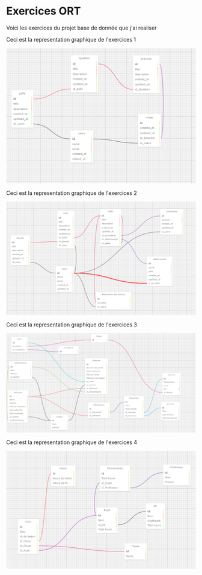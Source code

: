 # Exercices ORT
Voici les exercices du projet base de donnée que j'ai realiser

Ceci est la representation graphique de l'exercices 1

![Alt text](exo%201%20sondage%20capture.png "Exercices 1")

Ceci est la representation graphique de l'exercices 2

![Alt text](exo%202%20tache%20capture.png "Exercices 2")


Ceci est la representation graphique de l'exercices 3

![Alt text](exo3.png "Exercices 3")


Ceci est la representation graphique de l'exercices 4

![Alt text](Exo4.png "Exercices 4")

